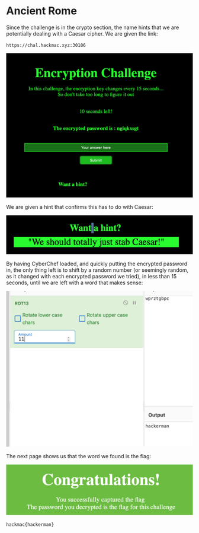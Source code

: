 # Ancient Rome

Since the challenge is in the crypto section, the name hints that we are potentially dealing with a Caesar cipher. We are given the link:
```
https://chal.hackmac.xyz:30106
```

![1](1.jpg)

We are given a hint that confirms this has to do with Caesar:

![2](2.jpg)

By having CyberChef loaded, and quickly putting the encrypted password in, the only thing left is to shift by a random number (or seemingly random, as it changed with each encrypted password we tried), in less than 15 seconds, until we are left with a word that makes sense:

![3](3.jpg)

The next page shows us that the word we found is the flag:

![4](4.jpg)

```
hackmac{hackerman}
```